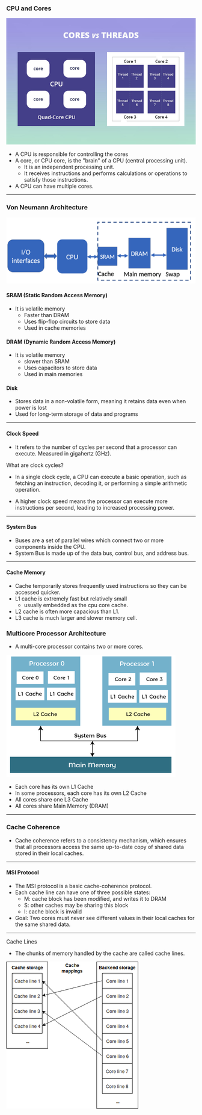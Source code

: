 ### CPU and Cores

![cores.png](..%2F..%2Fimages%2Fcores.png)
- A CPU is responsible for controlling the cores
- A core, or CPU core, is the "brain" of a CPU (central processing unit). 
  - It is an independent processing unit.
  - It receives instructions and performs calculations or operations to satisfy those instructions.
- A CPU can have multiple cores.


---

### Von Neumann Architecture

![memoryUnit.png](..%2F..%2Fimages%2FmemoryUnit.png)
#### SRAM (Static Random Access Memory)

- It is volatile memory
  - Faster than DRAM 
  - Uses flip-flop circuits to store data
  - Used in cache memories


#### DRAM (Dynamic Random Access Memory)

- It is volatile memory
  - slower than SRAM 
  - Uses capacitors to store data 
  - Used in main memories

#### Disk

- Stores data in a non-volatile form, meaning it retains data even when power is lost
- Used for long-term storage of data and programs

---
#### Clock Speed

- It refers to the number of cycles per second that a processor can execute. Measured in gigahertz (GHz).

What are clock cycles?

- In a single clock cycle, a CPU can execute a basic operation, such as fetching an instruction, decoding it, or performing a simple arithmetic operation.

-  A higher clock speed means the processor can execute more instructions per second, leading to increased processing power.
---
#### System Bus

- Buses are a set of parallel wires which connect two or more components inside the CPU.
- System Bus is made up of the data bus, control bus, and address bus. 

---
#### Cache Memory

- Cache temporarily stores frequently used instructions so they can be accessed quicker.
- L1 cache is extremely fast but relatively small
  - usually embedded as the cpu core cache.
- L2 cache is often more capacious than L1.
- L3 cache is much larger and slower memory cell.

### Multicore Processor Architecture

- A multi-core processor contains two or more cores.

![multicore.png](..%2F..%2Fimages%2Fmulticore.png)


- Each core has its own L1 Cache
- In some processors, each core has its own L2 Cache
- All cores share one L3 Cache
- All cores share Main Memory  (DRAM)

---

### Cache Coherence

- Cache coherence refers to a consistency mechanism, which ensures that all processors access the same up-to-date copy of shared data stored in their local caches.

---
#### MSI Protocol

- The MSI protocol is a basic cache-coherence protocol.
- Each cache line can have one of three possible states:
  - M: cache block has been modified, and writes it to DRAM
  - S: other caches may be sharing this block
  - I: cache block is invalid
- Goal: Two cores must never see different values in their local caches for the same shared data.

--- 
Cache Lines
- The chunks of memory handled by the cache are called cache lines.

![cacheLine.png](..%2F..%2Fimages%2FcacheLine.png)